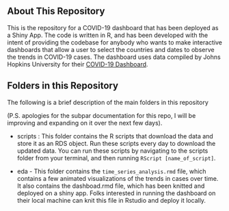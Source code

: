 
## About This Repository

This is the repository for a COVID-19 dashboard that has been deployed as a Shiny App. The code is written in R, and has been developed with the intent of providing the codebase for anybody who wants to make interactive dashboards that allow a user to select the countries and dates to observe the trends in COVID-19 cases. The dashboard uses data compiled by Johns Hopkins University for their [COVID-19 Dashboard](https://coronavirus.jhu.edu/map-faq.html). 


## Folders in this Repository 


The following is a brief description of the main folders in this repository

(P.S. apologies for the subpar documentation for this repo, I will be improving and expanding on it over the next few days).

- scripts : This folder contains the R scripts that download the data and store it as an RDS object. Run these scripts every day to download the updated data. You can run these scripts by navigating to the scripts folder from your terminal, and then running `RScript [name_of_script]`.  

- eda - This folder contains the `time_series_analysis.rmd` file, which contains a few animated visualizations of the trends in cases over time. It also contains the dashboad.rmd file, which has been knitted and deployed on a shiny app. 
Folks interested in running the dashboard on their local machine can knit this file in Rstudio and deploy it locally. 


